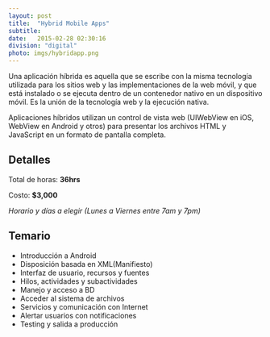 ```yaml
---
layout: post
title:  "Hybrid Mobile Apps"
subtitle:
date:   2015-02-28 02:30:16
division: "digital"
photo: imgs/hybridapp.png
---
```

Una aplicación híbrida es aquella que se escribe con la misma tecnología utilizada para los sitios web y las implementaciones de la web móvil, y que está instalado o se ejecuta dentro de un contenedor nativo en un dispositivo móvil. Es la unión de la tecnología web y la ejecución nativa.

Aplicaciones híbridos utilizan un control de vista web (UIWebView en iOS, WebView en Android y otros) para presentar los archivos HTML y JavaScript en un formato de pantalla completa.

## Detalles
Total de horas: **36hrs**

Costo: **$3,000**

*Horario y días a elegir (Lunes a Viernes entre 7am y 7pm)*

## Temario
- Introducción a Android
- Disposición basada en XML(Manifiesto)
- Interfaz de usuario, recursos y fuentes
- Hilos, actividades y subactividades
- Manejo y acceso a BD
- Acceder al sistema de archivos
- Servicios y comunicación con Internet
- Alertar usuarios con notificaciones
- Testing y salida a producción

